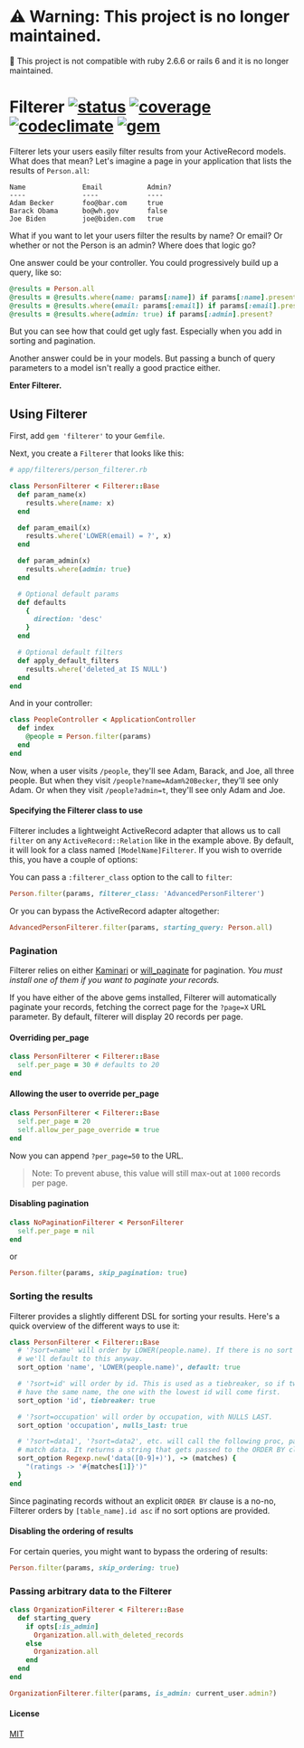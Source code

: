 ⚠️ Warning: This project is no longer maintained.
====
 
📝 This project is not compatible with ruby 2.6.6 or rails 6 and it is no longer maintained.


Filterer [![status]](https://circleci.com/gh/dobtco/filterer)  [![coverage]](https://coveralls.io/r/dobtco/filterer) [![codeclimate]](https://codeclimate.com/github/dobtco/filterer) [![gem]](http://badge.fury.io/rb/filterer)
====

Filterer lets your users easily filter results from your ActiveRecord models. What does that mean? Let's imagine a page in your application that lists the results of `Person.all`:

```
Name              Email           Admin?
----              ----            ----
Adam Becker       foo@bar.com     true
Barack Obama      bo@wh.gov       false
Joe Biden         joe@biden.com   true
```

What if you want to let your users filter the results by name? Or email? Or whether or not the Person is an admin? Where does that logic go?

One answer could be your controller. You could progressively build up a query, like so:

```ruby
@results = Person.all
@results = @results.where(name: params[:name]) if params[:name].present?
@results = @results.where(email: params[:email]) if params[:email].present?
@results = @results.where(admin: true) if params[:admin].present?
```

But you can see how that could get ugly fast. Especially when you add in sorting and pagination.

Another answer could be in your models. But passing a bunch of query parameters to a model isn't really a good practice either.

**Enter Filterer.**

## Using Filterer

First, add `gem 'filterer'` to your `Gemfile`.

Next, you create a `Filterer` that looks like this:

```ruby
# app/filterers/person_filterer.rb

class PersonFilterer < Filterer::Base
  def param_name(x)
    results.where(name: x)
  end

  def param_email(x)
    results.where('LOWER(email) = ?', x)
  end

  def param_admin(x)
    results.where(admin: true)
  end

  # Optional default params
  def defaults
    {
      direction: 'desc'
    }
  end

  # Optional default filters
  def apply_default_filters
    results.where('deleted_at IS NULL')
  end
end
```

And in your controller:

```ruby
class PeopleController < ApplicationController
  def index
    @people = Person.filter(params)
  end
end
```

Now, when a user visits `/people`, they'll see Adam, Barack, and Joe, all three people. But when they visit `/people?name=Adam%20Becker`, they'll see only Adam. Or when they visit `/people?admin=t`, they'll see only Adam and Joe.

#### Specifying the Filterer class to use

Filterer includes a lightweight ActiveRecord adapter that allows us to call `filter` on any `ActiveRecord::Relation` like in the example above. By default, it will look for a class named `[ModelName]Filterer`. If you wish to override this, you have a couple of options:

You can pass a `:filterer_class` option to the call to `filter`:

```rb
Person.filter(params, filterer_class: 'AdvancedPersonFilterer')
```

Or you can bypass the ActiveRecord adapter altogether:

```rb
AdvancedPersonFilterer.filter(params, starting_query: Person.all)
```

### Pagination

Filterer relies on either [Kaminari](https://github.com/amatsuda/kaminari) or [will_paginate](https://github.com/mislav/will_paginate) for pagination. *You must install one of them if you want to paginate your records.*

If you have either of the above gems installed, Filterer will automatically paginate your records, fetching the correct page for the `?page=X` URL parameter. By default, filterer will display 20 records per page.

#### Overriding per_page

```ruby
class PersonFilterer < Filterer::Base
  self.per_page = 30 # defaults to 20
end
```

#### Allowing the user to override per_page

```ruby
class PersonFilterer < Filterer::Base
  self.per_page = 20
  self.allow_per_page_override = true
end
```

Now you can append `?per_page=50` to the URL.

> Note: To prevent abuse, this value will still max-out at `1000` records per page.

#### Disabling pagination

```rb
class NoPaginationFilterer < PersonFilterer
  self.per_page = nil
end
```

or

```rb
Person.filter(params, skip_pagination: true)
```

### Sorting the results

Filterer provides a slightly different DSL for sorting your results. Here's a quick overview of the different ways to use it:

```ruby
class PersonFilterer < Filterer::Base
  # '?sort=name' will order by LOWER(people.name). If there is no sort parameter,
  # we'll default to this anyway.
  sort_option 'name', 'LOWER(people.name)', default: true

  # '?sort=id' will order by id. This is used as a tiebreaker, so if two records
  # have the same name, the one with the lowest id will come first.
  sort_option 'id', tiebreaker: true

  # '?sort=occupation' will order by occupation, with NULLS LAST.
  sort_option 'occupation', nulls_last: true

  # '?sort=data1', '?sort=data2', etc. will call the following proc, passing the
  # match data. It returns a string that gets passed to the ORDER BY clause.
  sort_option Regexp.new('data([0-9]+)'), -> (matches) {
    "(ratings -> '#{matches[1]}')"
  }
end
```

Since paginating records without an explicit `ORDER BY` clause is a no-no, Filterer orders by `[table_name].id asc` if no sort options are provided.

#### Disabling the ordering of results

For certain queries, you might want to bypass the ordering of results:

```rb
Person.filter(params, skip_ordering: true)
```

### Passing arbitrary data to the Filterer

```ruby
class OrganizationFilterer < Filterer::Base
  def starting_query
    if opts[:is_admin]
      Organization.all.with_deleted_records
    else
      Organization.all
    end
  end
end

OrganizationFilterer.filter(params, is_admin: current_user.admin?)
```

#### License

[MIT](http://dobt.mit-license.org)

[status]: https://circleci.com/gh/dobtco/filterer.svg?style=shield&circle-token=4227dad9a04a91b070e9c25174f4035a2da6a828
[coverage]: https://img.shields.io/coveralls/dobtco/filterer.svg
[codeclimate]: https://img.shields.io/codeclimate/github/dobtco/filterer.svg
[gem]: https://img.shields.io/gem/v/filterer.svg
